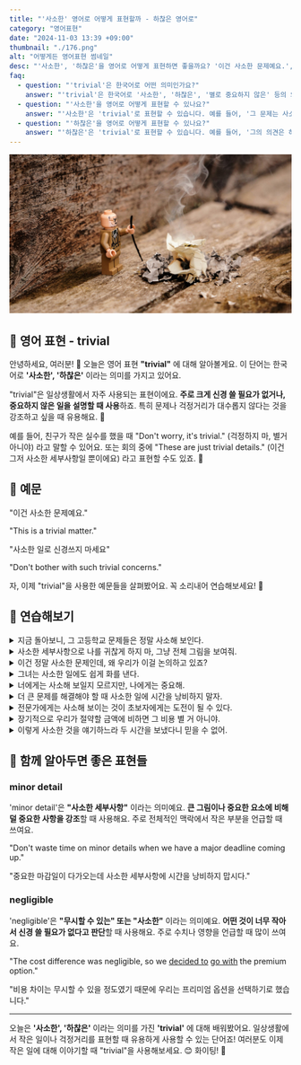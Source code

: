 ```yaml
---
title: "'사소한' 영어로 어떻게 표현할까 - 하찮은 영어로"
category: "영어표현"
date: "2024-11-03 13:39 +09:00"
thumbnail: "./176.png"
alt: "어떻게든 영어표현 썸네일"
desc: "'사소한', '하찮은'을 영어로 어떻게 표현하면 좋을까요? '이건 사소한 문제예요.', '그런 하찮은 걱정은 하지 마세요.' 등을 영어로 표현하는 법을 배워봅시다. 다양한 예문을 통해서 연습하고 본인의 표현으로 만들어 보세요."
faq:
  - question: "'trivial'은 한국어로 어떤 의미인가요?"
    answer: "'trivial'은 한국어로 '사소한', '하찮은', '별로 중요하지 않은' 등의 의미로 번역될 수 있습니다."
  - question: "'사소한'을 영어로 어떻게 표현할 수 있나요?"
    answer: "'사소한'은 'trivial'로 표현할 수 있습니다. 예를 들어, '그 문제는 사소한 것이니 걱정하지 마'는 'That issue is trivial, so don't worry about it'로 말할 수 있습니다."
  - question: "'하찮은'을 영어로 어떻게 표현할 수 있나요?"
    answer: "'하찮은'은 'trivial'로 표현할 수 있습니다. 예를 들어, '그의 의견은 하찮은 것 같아'는 'I think his opinion is trivial'로 말할 수 있습니다."
---
```


![레고 이미지](./176-1.jpg)

## 🌟 영어 표현 - trivial

안녕하세요, 여러분! 👋 오늘은 영어 표현 **"trivial"** 에 대해 알아볼게요. 이 단어는 한국어로 **'사소한', '하찮은'** 이라는 의미를 가지고 있어요.

"trivial"은 일상생활에서 자주 사용되는 표현이에요. **주로 크게 신경 쓸 필요가 없거나, 중요하지 않은 일을 설명할 때 사용**하죠. 특히 문제나 걱정거리가 대수롭지 않다는 것을 강조하고 싶을 때 유용해요. 🤏

예를 들어, 친구가 작은 실수를 했을 때 "Don't worry, it's trivial." (걱정하지 마, 별거 아니야) 라고 말할 수 있어요. 또는 회의 중에 "These are just trivial details." (이건 그저 사소한 세부사항일 뿐이에요) 라고 표현할 수도 있죠. 💭

<script async src="https://pagead2.googlesyndication.com/pagead/js/adsbygoogle.js?client=ca-pub-1465612013356152"
     crossorigin="anonymous"></script>
<!-- engple-horizontal-ad -->

<ins class="adsbygoogle"
     style="display:block"
     data-ad-client="ca-pub-1465612013356152"
     data-ad-slot="2106896038"
     data-ad-format="auto"
     data-full-width-responsive="true"></ins>

<script>
     (adsbygoogle = window.adsbygoogle || []).push({});
</script>

## 📖 예문

"이건 사소한 문제예요."

"This is a trivial matter."

"사소한 일로 신경쓰지 마세요"

"Don't bother with such trivial concerns."

자, 이제 "trivial"을 사용한 예문들을 살펴봤어요. 꼭 소리내어 연습해보세요! 🎯

## 💬 연습해보기

<details>
<summary>지금 돌아보니, 그 고등학교 문제들은 정말 사소해 보인다.</summary>
<span>Looking back now, those high school problems seem so trivial.</span>
</details>

<details>
<summary>사소한 세부사항으로 나를 귀찮게 하지 마, 그냥 전체 그림을 보여줘.</summary>
<span>Don't bother me with trivial details, just give me the big picture.</span>
</details>

<details>
<summary>이건 정말 사소한 문제인데, 왜 우리가 이걸 논의하고 있죠?</summary>
<span>This is such a trivial issue. Why are we even discussing it?</span>
</details>

<details>
<summary>그녀는 사소한 일에도 쉽게 화를 낸다.</summary>
<span>She gets upset over the most trivial things.</span>
</details>

<details>
<summary>너에게는 사소해 보일지 모르지만, 나에게는 중요해.</summary>
<span>It might seem trivial to you, but it matters to me.</span>
</details>

<details>
<summary>더 큰 문제를 해결해야 할 때 사소한 일에 시간을 낭비하지 말자.</summary>
<span>Let's not waste time on trivial matters when we have bigger problems to solve.</span>
</details>

<details>
<summary>전문가에게는 사소해 보이는 것이 초보자에게는 도전이 될 수 있다.</summary>
<span>What seems trivial to an expert can be challenging for a beginner.</span>
</details>

<details>
<summary>장기적으로 우리가 절약할 금액에 비하면 그 비용 별 거 아니야.</summary>
<span>The cost is trivial compared to what we'll save in the long run.</span>
</details>

<details>
<summary>이렇게 사소한 것을 얘기하느라 두 시간을 보냈다니 믿을 수 없어.</summary>
<span>I can't believe we spent two hours discussing something so trivial.</span>
</details>

## 🤝 함께 알아두면 좋은 표현들

### minor detail

'minor detail'은 **"사소한 세부사항"** 이라는 의미예요. **큰 그림이나 중요한 요소에 비해 덜 중요한 사항을 강조**할 때 사용해요. 주로 전체적인 맥락에서 작은 부분을 언급할 때 쓰여요.

"Don't waste time on minor details when we have a major deadline coming up."

"중요한 마감일이 다가오는데 사소한 세부사항에 시간을 낭비하지 맙시다."

### negligible

'negligible'은 **"무시할 수 있는" 또는 "사소한"** 이라는 의미예요. **어떤 것이 너무 작아서 신경 쓸 필요가 없다고 판단**할 때 사용해요. 주로 수치나 영향을 언급할 때 많이 쓰여요.

"The cost difference was negligible, so we [decided to](/blog/in-english/062.decide-to/) [go with](/blog/vocab-1/021.go-with/) the premium option."

"비용 차이는 무시할 수 있을 정도였기 때문에 우리는 프리미엄 옵션을 선택하기로 했습니다."

---

오늘은 **'사소한', '하찮은'** 이라는 의미를 가진 **'trivial'** 에 대해 배워봤어요. 일상생활에서 작은 일이나 걱정거리를 표현할 때 유용하게 사용할 수 있는 단어죠! 여러분도 이제 작은 일에 대해 이야기할 때 "trivial"을 사용해보세요. 😊 화이팅! 💪
